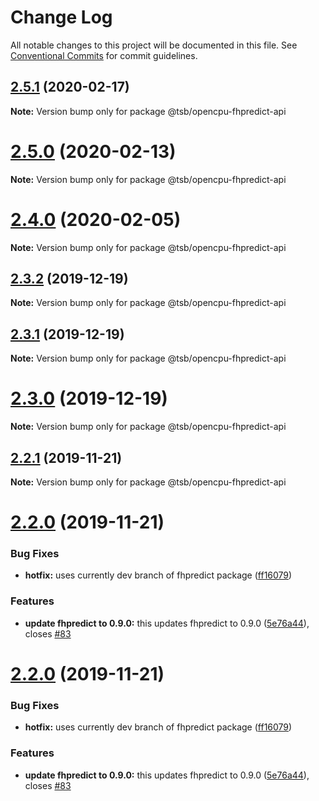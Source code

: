 # Change Log

All notable changes to this project will be documented in this file.
See [Conventional Commits](https://conventionalcommits.org) for commit guidelines.

## [2.5.1](https://github.com/technologiestiftung/flusshygiene-opencpu-fhpredict-api/compare/v2.5.0...v2.5.1) (2020-02-17)

**Note:** Version bump only for package @tsb/opencpu-fhpredict-api





# [2.5.0](https://github.com/technologiestiftung/flusshygiene-opencpu-fhpredict-api/compare/v2.4.0...v2.5.0) (2020-02-13)

**Note:** Version bump only for package @tsb/opencpu-fhpredict-api





# [2.4.0](https://github.com/technologiestiftung/flusshygiene-opencpu-fhpredict-api/compare/v2.3.2...v2.4.0) (2020-02-05)

**Note:** Version bump only for package @tsb/opencpu-fhpredict-api





## [2.3.2](https://github.com/technologiestiftung/flusshygiene-opencpu-fhpredict-api/compare/v2.3.1...v2.3.2) (2019-12-19)

**Note:** Version bump only for package @tsb/opencpu-fhpredict-api





## [2.3.1](https://github.com/technologiestiftung/flusshygiene-opencpu-fhpredict-api/compare/v2.3.0...v2.3.1) (2019-12-19)

**Note:** Version bump only for package @tsb/opencpu-fhpredict-api





# [2.3.0](https://github.com/technologiestiftung/flusshygiene-opencpu-fhpredict-api/compare/v2.2.1...v2.3.0) (2019-12-19)

**Note:** Version bump only for package @tsb/opencpu-fhpredict-api





## [2.2.1](https://github.com/technologiestiftung/flusshygiene-opencpu-fhpredict-api/compare/v2.2.0...v2.2.1) (2019-11-21)

**Note:** Version bump only for package @tsb/opencpu-fhpredict-api





# [2.2.0](https://github.com/technologiestiftung/flusshygiene-opencpu-fhpredict-api/compare/v2.1.1...v2.2.0) (2019-11-21)


### Bug Fixes

* **hotfix:** uses currently dev branch of fhpredict package ([ff16079](https://github.com/technologiestiftung/flusshygiene-opencpu-fhpredict-api/commit/ff16079faf0c0b214f9f6cc4b6ebeef1ffc14def))


### Features

* **update fhpredict to 0.9.0:** this updates fhpredict to 0.9.0 ([5e76a44](https://github.com/technologiestiftung/flusshygiene-opencpu-fhpredict-api/commit/5e76a4406a3c44cb940138017cf2b16560e1358c)), closes [#83](https://github.com/technologiestiftung/flusshygiene-opencpu-fhpredict-api/issues/83)





# [2.2.0](https://github.com/technologiestiftung/flusshygiene-opencpu-fhpredict-api/compare/v2.1.1...v2.2.0) (2019-11-21)


### Bug Fixes

* **hotfix:** uses currently dev branch of fhpredict package ([ff16079](https://github.com/technologiestiftung/flusshygiene-opencpu-fhpredict-api/commit/ff16079faf0c0b214f9f6cc4b6ebeef1ffc14def))


### Features

* **update fhpredict to 0.9.0:** this updates fhpredict to 0.9.0 ([5e76a44](https://github.com/technologiestiftung/flusshygiene-opencpu-fhpredict-api/commit/5e76a4406a3c44cb940138017cf2b16560e1358c)), closes [#83](https://github.com/technologiestiftung/flusshygiene-opencpu-fhpredict-api/issues/83)
